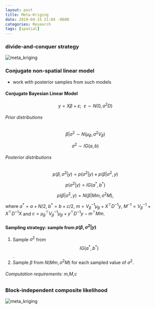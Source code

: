 ```yaml
---
layout: post
title: Meta-Kriging
date: 2019-04-15 21:04 -0600
categories: Research
tags: [spatial]
---
```


### divide-and-conquer strategy
![meta_kriging](https://ylyy93.github.io/my_blog/assets/posts/spatial/img/meta_kriging.jpeg)

### Conjugate non-spatial linear model
- work with posterior samples from such models

#### Conjugate Bayesian Linear Model

$$
y = X\beta + \varepsilon; ~~ \varepsilon \sim N(0,\sigma^2D)
$$

###### Prior distributions

$$
\beta|\sigma^2 \sim N(\mu_\beta,\sigma^2V_\beta)
$$

$$
\sigma^2 \sim IG(a,b)
$$

###### Posterior distributions

$$
p(\beta,\sigma^2|y) = p(\sigma^2|y)\times p(\beta|\sigma^2,y)
$$

$$
p(\sigma^2|y)= IG(a^*,b^*)
$$

$$
p(\beta|\sigma^2,y) = N(\beta|Mm,\sigma^2M),
$$

where $a^* = a+N/2$, $b^*=b+c/2$, $m=V_\beta^{-1}\mu_\beta + X^{\top} D^{-1}y$, $M^{-1}=V_\beta^{-1} + X^{\top} D^{-1}X$ and $c=\mu_\beta^{\top} V_\beta^{-1}\mu_\beta + y^{\top} D^{-1}y -m^{\top} Mm$.


#### Sampling strategy: sample from $p(\beta,\sigma^2|y)$
1. Sample $\sigma^2$ from $$IG(a^*,b^*)$$.
2. Sample $\beta$ from $N(Mm,\sigma^2M)$ for each sampled value of $\sigma^2$.

###### Computation requirements: m,M,c


### Block-independent composite likelihood
![meta_kriging](https://ylyy93.github.io/my_blog/assets/posts/spatial/img/meta_math.jpeg)
